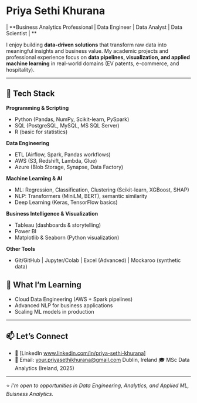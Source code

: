 # Priya Sethi Khurana

 | **Business Analytics Professional | Data Engineer | Data Analyst | Data Scientist | **  

I enjoy building **data-driven solutions** that transform raw data into meaningful insights and business value. My academic projects and professional experience focus on **data pipelines, visualization, and applied machine learning** in real-world domains (EV patents, e-commerce, and hospitality).  

---

## 🔧 Tech Stack  

**Programming & Scripting**  
- Python (Pandas, NumPy, Scikit-learn, PySpark)  
- SQL (PostgreSQL, MySQL, MS SQL Server)  
- R (basic for statistics)  

**Data Engineering**  
- ETL (Airflow, Spark, Pandas workflows)  
- AWS (S3, Redshift, Lambda, Glue)  
- Azure (Blob Storage, Synapse, Data Factory)  

**Machine Learning & AI**  
- ML: Regression, Classification, Clustering (Scikit-learn, XGBoost, SHAP)  
- NLP: Transformers (MiniLM, BERT), semantic similarity  
- Deep Learning (Keras, TensorFlow basics)  

**Business Intelligence & Visualization**  
- Tableau (dashboards & storytelling)  
- Power BI  
- Matplotlib & Seaborn (Python visualization)  

**Other Tools**  
- Git/GitHub | Jupyter/Colab | Excel (Advanced) | Mockaroo (synthetic data)  

## 🌱 What I’m Learning  
- Cloud Data Engineering (AWS + Spark pipelines)  
- Advanced NLP for business applications  
- Scaling ML models in production  

---

## 📫 Let’s Connect  
- 💼 [LinkedIn www.linkedin.com/in/priya-sethi-khurana]
- 📧 Email: your.priyasethikhurana@gmail.com 
Dublin, Ireland
🎓 MSc Data Analytics (Ireland, 2025)
---
⭐ *I’m open to opportunities in Data Engineering, Analytics, and Applied ML, Buisness Analytics.*  
